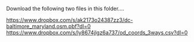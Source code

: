 Download the following two files in this folder....

https://www.dropbox.com/s/ak2173o24387zz3/dc-baltimore_maryland.osm.pbf?dl=0
https://www.dropbox.com/s/ly8674jlgz6a737/od_coords_3ways.csv?dl=0
